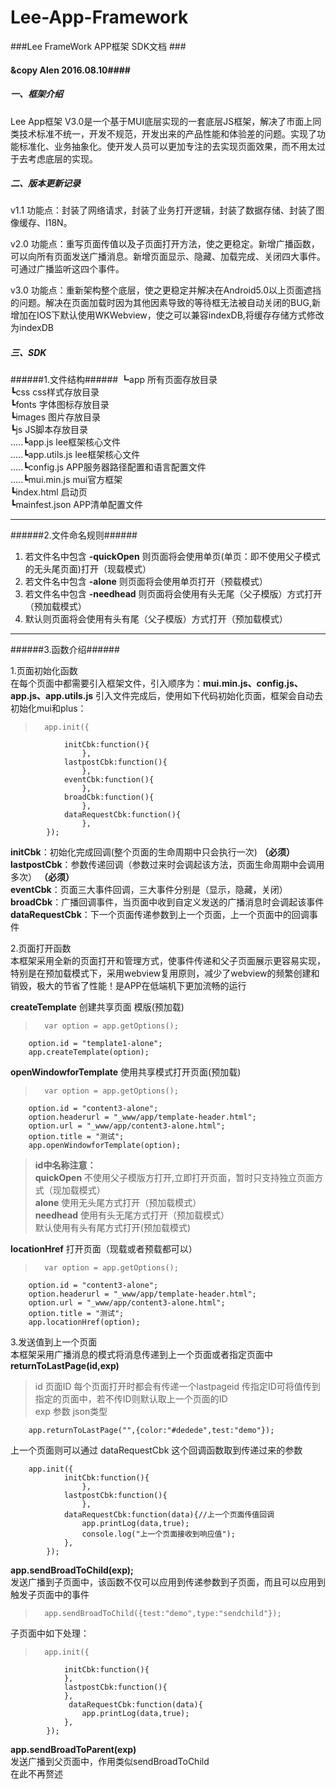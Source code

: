 # Lee-App-Framework
###Lee FrameWork APP框架 SDK文档   ###
#### &copy Alen            2016.08.10####

##### 一、框架介绍 #####
  Lee App框架 V3.0是一个基于MUI底层实现的一套底层JS框架，解决了市面上同类技术标准不统一，开发不规范，开发出来的产品性能和体验差的问题。实现了功能标准化、业务抽象化。使开发人员可以更加专注的去实现页面效果，而不用太过于去考虑底层的实现。

##### 二、版本更新记录 #####
  v1.1 功能点：封装了网络请求，封装了业务打开逻辑，封装了数据存储、封装了图像缓存、I18N。
    
  v2.0 功能点：重写页面传值以及子页面打开方法，使之更稳定。新增广播函数，可以向所有页面发送广播消息。新增页面显示、隐藏、加载完成、关闭四大事件。可通过广播监听这四个事件。  
  
  v3.0 功能点：重新架构整个底层，使之更稳定并解决在Android5.0以上页面遮挡的问题。解决在页面加载时因为其他因素导致的等待框无法被自动关闭的BUG,新增加在IOS下默认使用WKWebview，使之可以兼容indexDB,将缓存存储方式修改为indexDB

##### 三、SDK #####
######1.文件结构######
  ┗app      所有页面存放目录  
  ┗css     css样式存放目录  
  ┗fonts 	字体图标存放目录  
  ┗images	图片存放目录 	  
  ┗js 		JS脚本存放目录  
  .....┗app.js  lee框架核心文件  
  .....┗app.utils.js  lee框架核心文件  
  .....┗config.js  APP服务器路径配置和语言配置文件  
  .....┗mui.min.js  mui官方框架  
  ┗index.html  启动页  
  ┗mainfest.json APP清单配置文件
****
######2.文件命名规则######
  1. 若文件名中包含 **-quickOpen** 则页面将会使用单页(单页：即不使用父子模式的无头尾页面)打开（现载模式）  
  2. 若文件名中包含 **-alone** 则页面将会使用单页打开（预载模式）  
  3. 若文件名中包含 **-needhead** 则页面将会使用有头无尾（父子模版）方式打开（预加载模式） 
  4. 默认则页面将会使用有头有尾（父子模版）方式打开（预加载模式）  
  
****
######3.函数介绍######

1.页面初始化函数  
  在每个页面中都需要引入框架文件，引入顺序为：**mui.min.js、config.js、app.js、app.utils.js**
 引入文件完成后，使用如下代码初始化页面，框架会自动去初始化mui和plus：  
>		app.init({
				initCbk:function(){
					},
				lastpostCbk:function(){
					},
				eventCbk:function(){
					},
				broadCbk:function(){
					},
				dataRequestCbk:function(){
					},			
			});
**initCbk**：初始化完成回调(整个页面的生命周期中只会执行一次)  __（必须）__  
**lastpostCbk**：参数传递回调（参数过来时会调起该方法，页面生命周期中会调用多次） __（必须）__   
**eventCbk**：页面三大事件回调，三大事件分别是（显示，隐藏，关闭）  
**broadCbk**：广播回调事件，当页面中收到自定义发送的广播消息时会调起该事件  
**dataRequestCbk**：下一个页面传递参数到上一个页面，上一个页面中的回调事件

2.页面打开函数  
本框架采用全新的页面打开和管理方式，使事件传递和父子页面展示更容易实现，特别是在预加载模式下，采用webview复用原则，减少了webview的频繁创建和销毁，极大的节省了性能！是APP在低端机下更加流畅的运行  

**createTemplate** 创建共享页面 模版(预加载)  	
>		var option = app.getOptions();
		option.id = "template1-alone";
		app.createTemplate(option);  
		
**openWindowforTemplate** 使用共享模式打开页面(预加载)  	
>		var option = app.getOptions();
		option.id = "content3-alone";
		option.headerurl = "_www/app/template-header.html"; 
		option.url = "_www/app/content3-alone.html";
		option.title = "测试";
		app.openWindowforTemplate(option);		  
> **id中名称注意：   
   quickOpen** 不使用父子模版方打开,立即打开页面，暂时只支持独立页面方式（现加载模式）  
    **alone** 使用无头尾方式打开（预加载模式）  
     **needhead** 使用有头无尾方式打开（预加载模式）  
     默认使用有头有尾方式打开(预加载模式)	  
  
**locationHref** 打开页面（现载或者预载都可以）  
>		var option = app.getOptions();
		option.id = "content3-alone";
		option.headerurl = "_www/app/template-header.html"; 
		option.url = "_www/app/content3-alone.html";
		option.title = "测试";
		app.locationHref(option);      	  

3.发送值到上一个页面  
本框架采用广播消息的模式将消息传递到上一个页面或者指定页面中  
**returnToLastPage(id,exp)**  
>id 页面ID 每个页面打开时都会有传递一个lastpageid  传指定ID可将值传到指定的页面中，若不传ID则默认取上一个页面的ID  
exp  参数 json类型    
>		
		app.returnToLastPage("",{color:"#dedede",test:"demo"});  
上一个页面则可以通过	dataRequestCbk 这个回调函数取到传递过来的参数  
>
		app.init({
				initCbk:function(){
					},
				lastpostCbk:function(){
					},
				dataRequestCbk:function(data){//上一个页面传值回调
					app.printLog(data,true);
					console.log("上一个页面接收到响应值");
                }, 	
			});			

**app.sendBroadToChild(exp);**		
发送广播到子页面中，该函数不仅可以应用到传递参数到子页面，而且可以应用到触发子页面中的事件  
>		app.sendBroadToChild({test:"demo",type:"sendchild"});  
子页面中如下处理：  

>		app.init({
				initCbk:function(){
				},
				lastpostCbk:function(){
				},
				 dataRequestCbk:function(data){
				 	app.printLog(data,true);
                },   
			});				  
  
**app.sendBroadToParent(exp)**    
发送广播到父页面中，作用类似sendBroadToChild  
在此不再赘述
  
  					
